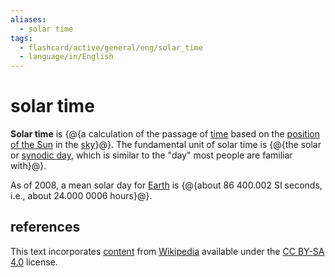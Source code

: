 ```yaml
---
aliases:
  - solar time
tags:
  - flashcard/active/general/eng/solar_time
  - language/in/English
---
```


# solar time

__Solar time__ is {@{a calculation of the passage of [time](time.md) based on the [position of the Sun](position%20of%20the%20Sun.md) in the [sky](sky.md)}@}. The fundamental unit of solar time is {@{the solar or [synodic day](synodic%20day.md), which is similar to the "day" most people are familiar with}@}.

As of 2008, a mean solar day for [Earth](Earth.md) is {@{about 86&nbsp;400.002 SI seconds, i.e., about 24.000&nbsp;0006 hours}@}.

## references

This text incorporates [content](https://en.wikipedia.org/wiki/solar_time) from [Wikipedia](Wikipedia.md) available under the [CC BY-SA 4.0](https://creativecommons.org/licenses/by-sa/4.0/) license.
